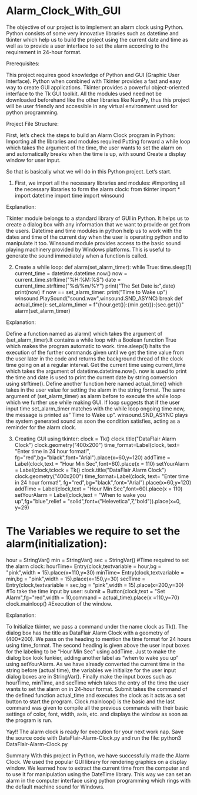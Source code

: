 # Alarm_Clock_With_GUI
The objective of our project is to implement an alarm clock using Python.
Python consists of some very innovative libraries such as datetime and 
tkinter which help us to build the project using the current date and time
as well as to provide a user interface to set the alarm according to the requirement in 24-hour format.


Prerequisites:

This project requires good knowledge of Python and GUI (Graphic User Interface). 
Python when combined with Tkinter provides a fast and easy way to create GUI applications.
Tkinter provides a powerful object-oriented interface to the Tk GUI toolkit.
All the modules used need not be downloaded beforehand like the other libraries like NumPy, 
thus this project will be user friendly and accessible in any virtual environment used for python programming.

Project File Structure:

First, let’s check the steps to build an Alarm Clock program in Python:
Importing all the libraries and modules required
Putting forward a while loop which takes the argument of the time, the user wants to set the alarm on and automatically breaks when the time is up, with sound
Create a display window for user input.


So that is basically what we will do in this Python project. Let’s start.

1. First, we import all the necessary libraries and modules:
#Importing all the necessary libraries to form the alarm clock:
from tkinter import *
import datetime
import time
import winsound

Explanation:

Tkinter module belongs to a standard library of GUI in Python. It helps us to create a dialog box with any information that we want to provide or get from the users.
Datetime and time modules in python help us to work with the dates and time of the current day when the user is operating python and to manipulate it too.
Winsound module provides access to the basic sound playing machinery provided by Windows platforms. This is useful to generate the sound immediately when a function is called.

2. Create a while loop:
def alarm(set_alarm_timer):
    while True:
        time.sleep(1)
        current_time = datetime.datetime.now()
        now = current_time.strftime("%H:%M:%S")
        date = current_time.strftime("%d/%m/%Y")
        print("The Set Date is:",date)
        print(now)
        if now == set_alarm_timer:
            print("Time to Wake up")
        winsound.PlaySound("sound.wav",winsound.SND_ASYNC)
        break
def actual_time():
    set_alarm_timer = f"{hour.get()}:{min.get()}:{sec.get()}"
    alarm(set_alarm_timer)
    
    
 Explanation:

Define a function named as alarm() which takes the argument of (set_alarm_timer).It contains a while loop with a Boolean function True which makes the program automatic to work.
time.sleep(1) halts the execution of the further commands given until we get the time value from the user later in the code and returns the background thread of the clock time going on at a regular interval.
Get the current time using current_time which takes the argument of datetime.datetime.now().
now is used to print the time and date is used to print the current date by string conversion using strftime().
Define another function here named actual_time() which takes in the user value for setting the alarm in the string format. The same argument of (set_alarm_timer) as alarm before to execute the while loop which we further use while making GUI.
If loop suggests that if the user input time set_alarm_timer matches with the while loop ongoing time now, the message is printed as” Time to Wake up”.
winsound.SND_ASYNC plays the system generated sound as soon the condition satisfies, acting as a reminder for the alarm clock.


3. Creating GUI using tkinter:
clock = Tk()
clock.title("DataFlair Alarm Clock")
clock.geometry("400x200")
time_format=Label(clock, text= "Enter time in 24 hour format!", fg="red",bg="black",font="Arial").place(x=60,y=120)
addTime = Label(clock,text = "Hour  Min   Sec",font=60).place(x = 110)
setYourAlarm = Label(clock,tclock = Tk()
clock.title("DataFlair Alarm Clock")
clock.geometry("400x200")
time_format=Label(clock, text= "Enter time in 24 hour format!", fg="red",bg="black",font="Arial").place(x=60,y=120)
addTime = Label(clock,text = "Hour  Min   Sec",font=60).place(x = 110)
setYourAlarm = Label(clock,text = "When to wake you up",fg="blue",relief = "solid",font=("Helevetica",7,"bold")).place(x=0, y=29)
# The Variables we require to set the alarm(initialization):
hour = StringVar()
min = StringVar()
sec = StringVar()
#Time required to set the alarm clock:
hourTime= Entry(clock,textvariable = hour,bg = "pink",width = 15).place(x=110,y=30)
minTime= Entry(clock,textvariable = min,bg = "pink",width = 15).place(x=150,y=30)
secTime = Entry(clock,textvariable = sec,bg = "pink",width = 15).place(x=200,y=30)
#To take the time input by user:
submit = Button(clock,text = "Set Alarm",fg="red",width = 10,command = actual_time).place(x =110,y=70)
clock.mainloop()
#Execution of the window.


Explanation:

To Initialize tkinter, we pass a command under the name clock as Tk().
The dialog box has the title as DataFlair Alarm Clock with a geometry of (400*200). We pass on the heading to mention the time format for 24 hours using time_format.
The second heading is given above the user input boxes for the labeling to be “Hour Min Sec” using addTime.
Just to make the dialog box look funkier, adding another label as “when to wake you up” using setYourAlarm.
As we have already converted the current time in the string before (actual time), the variables we initialize for the user input dialog boxes are in StringVar().
Finally make the input boxes such as hourTime, minTime, and secTime which takes the entry of the time the user wants to set the alarm on in 24-hour format.
Submit takes the command of the defined function actual_time and executes the clock as it acts as a set button to start the program.
Clock.mainloop() is the basic and the last command was given to compile all the previous commands with their basic settings of color, font, width, axis, etc. and displays the window as soon as the program is run.

Yay!! The alarm clock is ready for execution for your next work nap. Save the source code with DataFlair-Alarm-Clock.py and run the file:
python3 DataFlair-Alarm-Clock.py

Summary
With this project in Python, we have successfully made the Alarm Clock. We used the popular GUI library for rendering graphics on a display window. We learned how to extract the current time from the computer and to use it for manipulation using the DateTime library. This way we can set an alarm in the computer interface using python programming which rings with the default machine sound for Windows.








